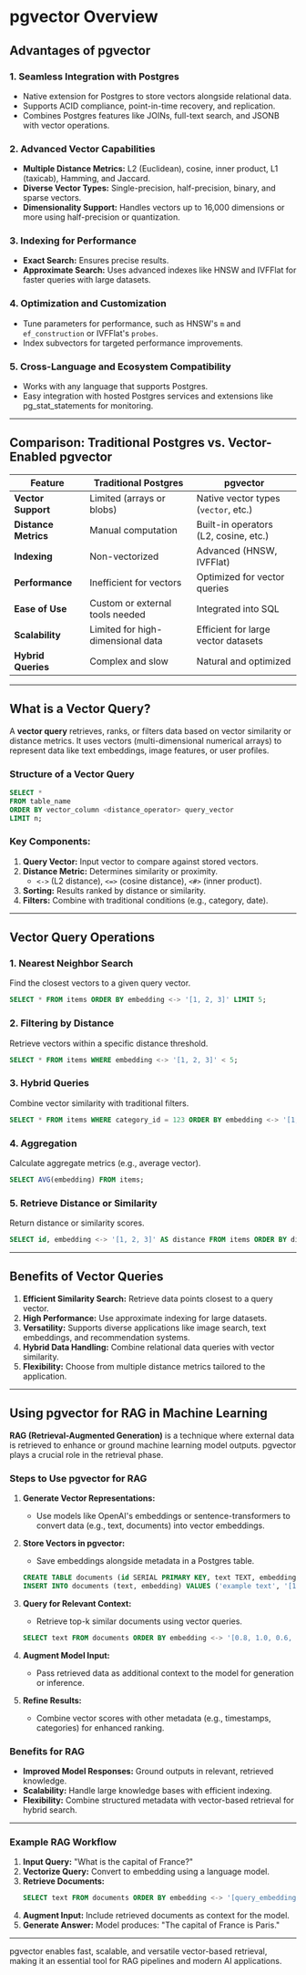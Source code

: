 # **pgvector Overview**

## **Advantages of pgvector**

### **1. Seamless Integration with Postgres**
- Native extension for Postgres to store vectors alongside relational data.
- Supports ACID compliance, point-in-time recovery, and replication.
- Combines Postgres features like JOINs, full-text search, and JSONB with vector operations.

### **2. Advanced Vector Capabilities**
- **Multiple Distance Metrics:** L2 (Euclidean), cosine, inner product, L1 (taxicab), Hamming, and Jaccard.
- **Diverse Vector Types:** Single-precision, half-precision, binary, and sparse vectors.
- **Dimensionality Support:** Handles vectors up to 16,000 dimensions or more using half-precision or quantization.

### **3. Indexing for Performance**
- **Exact Search:** Ensures precise results.
- **Approximate Search:** Uses advanced indexes like HNSW and IVFFlat for faster queries with large datasets.

### **4. Optimization and Customization**
- Tune parameters for performance, such as HNSW's `m` and `ef_construction` or IVFFlat's `probes`.
- Index subvectors for targeted performance improvements.

### **5. Cross-Language and Ecosystem Compatibility**
- Works with any language that supports Postgres.
- Easy integration with hosted Postgres services and extensions like pg_stat_statements for monitoring.

---

## **Comparison: Traditional Postgres vs. Vector-Enabled pgvector**

| **Feature**                   | **Traditional Postgres**         | **pgvector**                       |
|-------------------------------|----------------------------------|-------------------------------------|
| **Vector Support**            | Limited (arrays or blobs)        | Native vector types (`vector`, etc.)|
| **Distance Metrics**          | Manual computation               | Built-in operators (L2, cosine, etc.)|
| **Indexing**                  | Non-vectorized                   | Advanced (HNSW, IVFFlat)            |
| **Performance**               | Inefficient for vectors          | Optimized for vector queries        |
| **Ease of Use**               | Custom or external tools needed  | Integrated into SQL                 |
| **Scalability**               | Limited for high-dimensional data| Efficient for large vector datasets |
| **Hybrid Queries**            | Complex and slow                 | Natural and optimized               |

---

## **What is a Vector Query?**

A **vector query** retrieves, ranks, or filters data based on vector similarity or distance metrics. It uses vectors (multi-dimensional numerical arrays) to represent data like text embeddings, image features, or user profiles.

### **Structure of a Vector Query**
```sql
SELECT * 
FROM table_name 
ORDER BY vector_column <distance_operator> query_vector 
LIMIT n;
```

### **Key Components:**
1. **Query Vector:** Input vector to compare against stored vectors.
2. **Distance Metric:** Determines similarity or proximity.
   - `<->` (L2 distance), `<=>` (cosine distance), `<#>` (inner product).
3. **Sorting:** Results ranked by distance or similarity.
4. **Filters:** Combine with traditional conditions (e.g., category, date).

---

## **Vector Query Operations**

### **1. Nearest Neighbor Search**
Find the closest vectors to a given query vector.
```sql
SELECT * FROM items ORDER BY embedding <-> '[1, 2, 3]' LIMIT 5;
```

### **2. Filtering by Distance**
Retrieve vectors within a specific distance threshold.
```sql
SELECT * FROM items WHERE embedding <-> '[1, 2, 3]' < 5;
```

### **3. Hybrid Queries**
Combine vector similarity with traditional filters.
```sql
SELECT * FROM items WHERE category_id = 123 ORDER BY embedding <-> '[1, 2, 3]' LIMIT 10;
```

### **4. Aggregation**
Calculate aggregate metrics (e.g., average vector).
```sql
SELECT AVG(embedding) FROM items;
```

### **5. Retrieve Distance or Similarity**
Return distance or similarity scores.
```sql
SELECT id, embedding <-> '[1, 2, 3]' AS distance FROM items ORDER BY distance LIMIT 5;
```

---

## **Benefits of Vector Queries**

1. **Efficient Similarity Search:** Retrieve data points closest to a query vector.
2. **High Performance:** Use approximate indexing for large datasets.
3. **Versatility:** Supports diverse applications like image search, text embeddings, and recommendation systems.
4. **Hybrid Data Handling:** Combine relational data queries with vector similarity.
5. **Flexibility:** Choose from multiple distance metrics tailored to the application.

---

## **Using pgvector for RAG in Machine Learning**

**RAG (Retrieval-Augmented Generation)** is a technique where external data is retrieved to enhance or ground machine learning model outputs. pgvector plays a crucial role in the retrieval phase.

### **Steps to Use pgvector for RAG**

1. **Generate Vector Representations:**
   - Use models like OpenAI's embeddings or sentence-transformers to convert data (e.g., text, documents) into vector embeddings.

2. **Store Vectors in pgvector:**
   - Save embeddings alongside metadata in a Postgres table.
   ```sql
   CREATE TABLE documents (id SERIAL PRIMARY KEY, text TEXT, embedding vector(768));
   INSERT INTO documents (text, embedding) VALUES ('example text', '[1.2, 0.9, 0.7, ...]');
   ```

3. **Query for Relevant Context:**
   - Retrieve top-k similar documents using vector queries.
   ```sql
   SELECT text FROM documents ORDER BY embedding <-> '[0.8, 1.0, 0.6, ...]' LIMIT 5;
   ```

4. **Augment Model Input:**
   - Pass retrieved data as additional context to the model for generation or inference.

5. **Refine Results:**
   - Combine vector scores with other metadata (e.g., timestamps, categories) for enhanced ranking.

### **Benefits for RAG**
- **Improved Model Responses:** Ground outputs in relevant, retrieved knowledge.
- **Scalability:** Handle large knowledge bases with efficient indexing.
- **Flexibility:** Combine structured metadata with vector-based retrieval for hybrid search.

---

### **Example RAG Workflow**
1. **Input Query:** "What is the capital of France?"
2. **Vectorize Query:** Convert to embedding using a language model.
3. **Retrieve Documents:**
   ```sql
   SELECT text FROM documents ORDER BY embedding <-> '[query_embedding]' LIMIT 5;
   ```
4. **Augment Input:** Include retrieved documents as context for the model.
5. **Generate Answer:** Model produces: "The capital of France is Paris."

---

pgvector enables fast, scalable, and versatile vector-based retrieval, making it an essential tool for RAG pipelines and modern AI applications.
